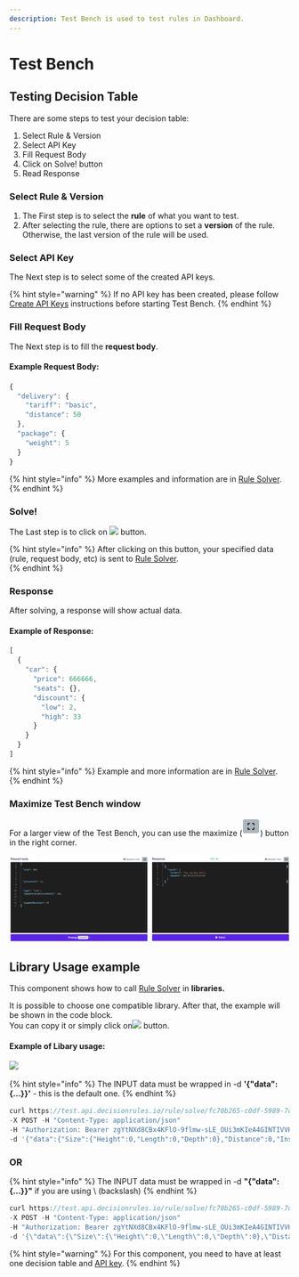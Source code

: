 ```yaml
---
description: Test Bench is used to test rules in Dashboard.
---
```


# Test Bench

## Testing Decision Table

There are some steps to test your decision table:

1. Select Rule & Version
2. Select API Key
3. Fill Request Body
4. Click on  Solve! button
5. Read Response

### Select Rule & Version

1. The First step is to select the **rule** of what you want to test.
2. After selecting the rule, there are options to set a **version** of the rule. Otherwise, the last version of the rule will be used.

### Select API Key

The Next step is to select some of the created API keys.

{% hint style="warning" %}
If no API key has been created, please follow[ Create API Keys](../api/api-keys/) instructions before starting Test Bench.
{% endhint %}

### Fill Request Body

The Next step is to fill the **request body**.

#### Example Request Body:

```javascript
{
  "delivery": {
    "tariff": "basic",
    "distance": 50
  },
  "package": {
    "weight": 5
  }
}
```

{% hint style="info" %}
More examples and information are in [Rule Solver](../api/rule-solver-api.md).
{% endhint %}

### Solve!

The Last step is to click on ![](../.gitbook/assets/vystrizek.png) button.

{% hint style="info" %}
After clicking on this button, your specified data \(rule, request body, etc\) is sent to [Rule Solver](../api/rule-solver-api.md).         
{% endhint %}

### Response

After solving, a response will show actual data.

#### Example of Response:

```javascript
[
  {
    "car": {
      "price": 666666,
      "seats": {},
      "discount": {
        "low": 2,
        "high": 33
      }
    }
  }
]
```

{% hint style="info" %}
Example and more information are in [Rule Solver](../api/rule-solver-api.md).
{% endhint %}

### Maximize Test Bench window

For a larger view of the Test Bench, you can use the maximize \(![](../.gitbook/assets/max.png)\) button in the right corner. 

![](../.gitbook/assets/maximalize.png)

## Library Usage example

This component shows how to call [Rule Solver](../api/rule-solver-api.md) in **libraries.**

It is possible to choose one compatible library. After that, the example will be shown in the code block.  
You can copy it or simply click on![](../.gitbook/assets/screenshoteasy-1-%20%281%29.png) button.

#### **Example of Libary usage:**

![](../.gitbook/assets/code-example.png)

{% hint style="info" %}
The INPUT data must be wrapped in -d **'{"data":{...}}'** - this is the default one.
{% endhint %}

```javascript
curl https://test.api.decisionrules.io/rule/solve/fc70b265-c0df-5989-7dd9-17ed527a15ec/1
-X POST -H "Content-Type: application/json"
-H "Authorization: Bearer zgYtNXd8CBx4KFlO-9flmw-sLE_OUi3mKIeA4GINTIVVHe1GK1CFNTXgV4To-goZ"
-d '{"data":{"Size":{"Height":0,"Length":0,"Depth":0},"Distance":0,"Insurance":{"Class":1,"Value":0}}}'
```

### OR

{% hint style="info" %}
The INPUT data must be wrapped in -d **"{\"data\":{...}}"** if you are using \ \(backslash\)
{% endhint %}

```javascript
curl https://test.api.decisionrules.io/rule/solve/fc70b265-c0df-5989-7dd9-17ed527a15ec/1
-X POST -H "Content-Type: application/json"
-H "Authorization: Bearer zgYtNXd8CBx4KFlO-9flmw-sLE_OUi3mKIeA4GINTIVVHe1GK1CFNTXgV4To-goZ"
-d '{\"data\":{\"Size\":{\"Height\":0,\"Length\":0,\"Depth\":0},\"Distance\":0,\"Insurance\":{\"Class\":1,\"Value\":0}}}'
```

{% hint style="warning" %}
For this component, you need to have at least one decision table and [API key](../api/api-keys/).
{% endhint %}



